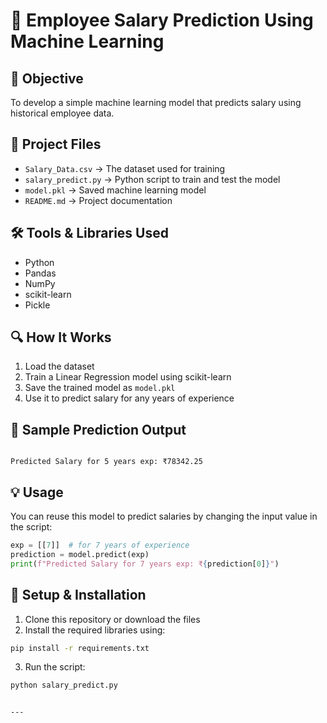 
# 🧠 Employee Salary Prediction Using Machine Learning

## 📌 Objective
To develop a simple machine learning model that predicts salary using historical employee data.

## 📂 Project Files
- `Salary_Data.csv` → The dataset used for training  
- `salary_predict.py` → Python script to train and test the model  
- `model.pkl` → Saved machine learning model  
- `README.md` → Project documentation  

## 🛠️ Tools & Libraries Used
- Python  
- Pandas  
- NumPy  
- scikit-learn  
- Pickle  

## 🔍 How It Works
1. Load the dataset  
2. Train a Linear Regression model using scikit-learn  
3. Save the trained model as `model.pkl`  
4. Use it to predict salary for any years of experience  

## 🧪 Sample Prediction Output

```

Predicted Salary for 5 years exp: ₹78342.25

````

## 💡 Usage
You can reuse this model to predict salaries by changing the input value in the script:

```python
exp = [[7]]  # for 7 years of experience
prediction = model.predict(exp)
print(f"Predicted Salary for 7 years exp: ₹{prediction[0]}")
````

## 🚀 Setup & Installation

1. Clone this repository or download the files
2. Install the required libraries using:

```bash
pip install -r requirements.txt
```

3. Run the script:

```bash
python salary_predict.py
```




```

---

